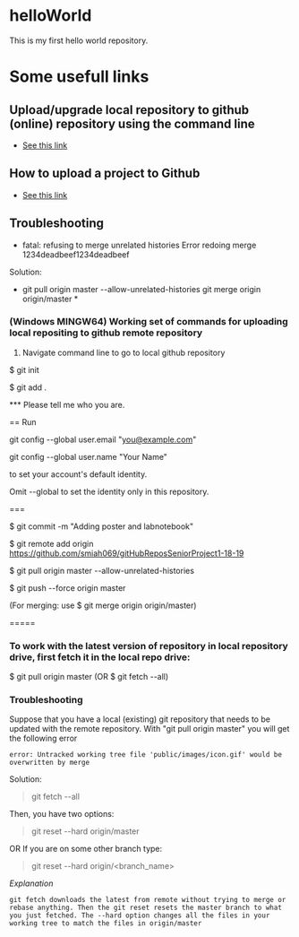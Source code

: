 # helloWorld
This is my first hello world repository.

# Some usefull links

## Upload/upgrade local repository to github (online) repository using the command line

* [See this link](https://help.github.com/en/articles/adding-a-file-to-a-repository-using-the-command-line)

## How to upload a project to Github

* [See this link](https://stackoverflow.com/questions/12799719/how-to-upload-a-project-to-github)

## Troubleshooting

* fatal: refusing to merge unrelated histories
Error redoing merge 1234deadbeef1234deadbeef

Solution: 

* git pull origin master --allow-unrelated-histories
git merge origin origin/master * 


### (Windows MINGW64) Working set of commands for uploading local repositing to github remote repository

1. Navigate command line to go to local github repository


$ git init

$ git add . 

*** Please tell me who you are.

==
Run

  git config --global user.email "you@example.com"
  
  git config --global user.name "Your Name"

to set your account's default identity.

Omit --global to set the identity only in this repository.

===

$ git commit -m "Adding poster and labnotebook"

$ git remote add origin https://github.com/smiah069/gitHubReposSeniorProject1-18-19

$  git pull origin master --allow-unrelated-histories

$ git push --force origin master


(For merging: use $ git merge origin origin/master)

=====

### To work with the  latest version of repository in local repository drive, first fetch it in the local repo drive:

$ git pull origin master       (OR  $ git fetch --all)

### Troubleshooting 
Suppose that you have a local (existing) git repository that needs to be updated with the remote repository. With "git pull origin master" you will get the following error
~~~
error: Untracked working tree file 'public/images/icon.gif' would be overwritten by merge
~~~

Solution: 

>git fetch --all

Then, you have two options:

>git reset --hard origin/master

OR If you are on some other branch type:

>git reset --hard origin/<branch_name>

*Explanation* 
~~~
git fetch downloads the latest from remote without trying to merge or rebase anything. Then the git reset resets the master branch to what you just fetched. The --hard option changes all the files in your working tree to match the files in origin/master
~~~


